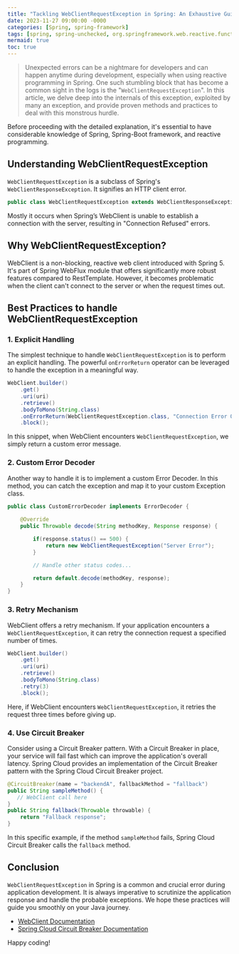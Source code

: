 ```yaml
---
title: "Tackling WebClientRequestException in Spring: An Exhaustive Guide"
date: 2023-11-27 09:00:00 -0000
categories: [Spring, spring-framework]
tags: [spring, spring-unchecked, org.springframework.web.reactive.function.client]
mermaid: true
toc: true
---
```


>Unexpected errors can be a nightmare for developers and can happen anytime during development, especially when using reactive programming in Spring. One such stumbling block that has become a common sight in the logs is the "`WebClientRequestException`". In this article, we delve deep into the internals of this exception, exploited by many an exception, and provide proven methods and practices to deal with this monstrous hurdle.

Before proceeding with the detailed explanation, it's essential to have considerable knowledge of Spring, Spring-Boot framework, and reactive programming.

## Understanding WebClientRequestException

`WebClientRequestException` is a subclass of Spring's `WebClientResponseException`. It signifies an HTTP client error. 

```java
public class WebClientRequestException extends WebClientResponseException
```

Mostly it occurs when Spring’s WebClient is unable to establish a connection with the server, resulting in "Connection Refused" errors.

## Why WebClientRequestException?

WebClient is a non-blocking, reactive web client introduced with Spring 5. It's part of Spring WebFlux module that offers significantly more robust features compared to RestTemplate. However, it becomes problematic when the client can't connect to the server or when the request times out.

## Best Practices to handle WebClientRequestException

### 1. Explicit Handling

The simplest technique to handle `WebClientRequestException` is to perform an explicit handling. The powerful `onErrorReturn` operator can be leveraged to handle the exception in a meaningful way.

```java
WebClient.builder()
    .get()
    .uri(uri)
    .retrieve()
    .bodyToMono(String.class)
    .onErrorReturn(WebClientRequestException.class, "Connection Error Occurred")
    .block();
```
In this snippet, when WebClient encounters `WebClientRequestException`, we simply return a custom error message.

### 2. Custom Error Decoder

Another way to handle it is to implement a custom Error Decoder. In this method, you can catch the exception and map it to your custom Exception class.

```java
public class CustomErrorDecoder implements ErrorDecoder {
  
    @Override
    public Throwable decode(String methodKey, Response response) {

        if(response.status() == 500) {
            return new WebClientRequestException("Server Error");
        }

        // Handle other status codes...

        return default.decode(methodKey, response);
    }
}
```

### 3. Retry Mechanism

WebClient offers a retry mechanism. If your application encounters a `WebClientRequestException`, it can retry the connection request a specified number of times.

```java
WebClient.builder()
    .get()
    .uri(uri)
    .retrieve()
    .bodyToMono(String.class)
    .retry(3)
    .block();
```
Here, if WebClient encounters `WebClientRequestException`, it retries the request three times before giving up.

### 4. Use Circuit Breaker

Consider using a Circuit Breaker pattern. With a Circuit Breaker in place, your service will fail fast which can improve the application's overall latency. Spring Cloud provides an implementation of the Circuit Breaker pattern with the Spring Cloud Circuit Breaker project.

```java
@CircuitBreaker(name = "backendA", fallbackMethod = "fallback")
public String sampleMethod() {
   // WebClient call here
}
public String fallback(Throwable throwable) {
    return "Fallback response";
}
```
In this specific example, if the method `sampleMethod` fails, Spring Cloud Circuit Breaker calls the `fallback` method.

## Conclusion

`WebClientRequestException` in Spring is a common and crucial error during application development. It is always imperative to scrutinize the application response and handle the probable exceptions. We hope these practices will guide you smoothly on your Java journey.

- [WebClient Documentation](https://docs.spring.io/spring-framework/docs/5.0.0.M5/spring-framework-reference/html/web-reactive.html)
- [Spring Cloud Circuit Breaker Documentation](https://spring.io/projects/spring-cloud-circuitbreaker)

Happy coding!